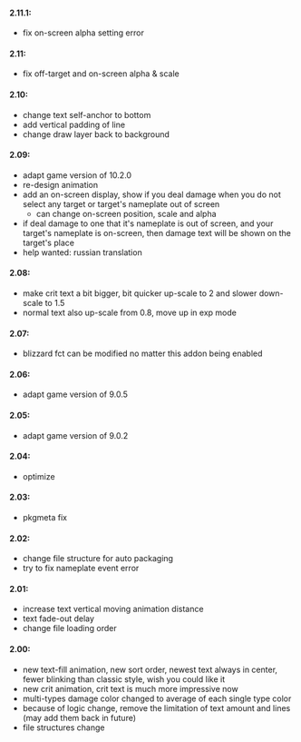 #### 2.11.1:

* fix on-screen alpha setting error

#### 2.11:

* fix off-target and on-screen alpha & scale

#### 2.10:

* change text self-anchor to bottom
* add vertical padding of line
* change draw layer back to background

#### 2.09:

* adapt game version of 10.2.0
* re-design animation
* add an on-screen display, show if you deal damage when you do not select any target or target's nameplate out of screen
  * can change on-screen position, scale and alpha
* if deal damage to one that it's nameplate is out of screen, and your target's nameplate is on-screen, then damage text will be shown on the target's place
* help wanted: russian translation

#### 2.08:

* make crit text a bit bigger, bit quicker up-scale to 2 and slower down-scale to 1.5
* normal text also up-scale from 0.8, move up in exp mode

#### 2.07:

* blizzard fct can be modified no matter this addon being enabled

#### 2.06:

* adapt game version of 9.0.5

#### 2.05:

* adapt game version of 9.0.2

#### 2.04:

* optimize

#### 2.03:

* pkgmeta fix

#### 2.02:

* change file structure for auto packaging
* try to fix nameplate event error

#### 2.01:

* increase text vertical moving animation distance
* text fade-out delay
* change file loading order

#### 2.00:

* new text-fill animation, new sort order, newest text always in center, fewer blinking than classic style, wish you could like it
* new crit animation, crit text is much more impressive now
* multi-types damage color changed to average of each single type color
* because of logic change, remove the limitation of text amount and lines (may add them back in future)
* file structures change
